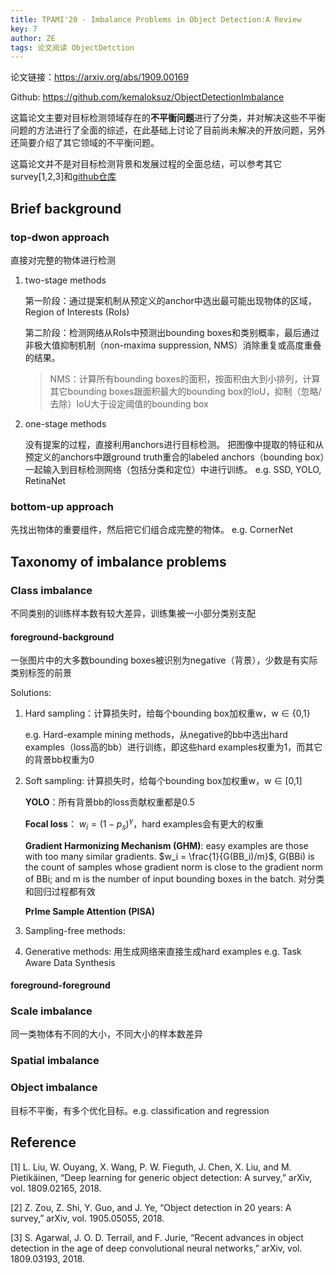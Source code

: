 ```yaml
---
title: TPAMI'20 - Imbalance Problems in Object Detection:A Review
key: 7
author: ZE
tags: 论文阅读 ObjectDetction
---
```


论文链接：https://arxiv.org/abs/1909.00169

Github: https://github.com/kemaloksuz/ObjectDetectionImbalance

<!--more-->

这篇论文主要对目标检测领域存在的**不平衡问题**进行了分类，并对解决这些不平衡问题的方法进行了全面的综述，在此基础上讨论了目前尚未解决的开放问题，另外还简要介绍了其它领域的不平衡问题。

这篇论文并不是对目标检测背景和发展过程的全面总结，可以参考其它survey[1,2,3]和[github仓库](https://github.com/hoya012/deep_learning_object_detection)

## Brief background
### top-dwon approach
直接对完整的物体进行检测
1. two-stage methods
   
   第一阶段：通过提案机制从预定义的anchor中选出最可能出现物体的区域，Region of Interests (RoIs)

   第二阶段：检测网络从RoIs中预测出bounding boxes和类别概率，最后通过非极大值抑制机制（non-maxima suppression, NMS）消除重复或高度重叠的结果。
   > NMS：计算所有bounding boxes的面积，按面积由大到小排列，计算其它bounding boxes跟面积最大的bounding box的IoU，抑制（忽略/去除）IoU大于设定阈值的bounding box
2. one-stage methods
   
   没有提案的过程，直接利用anchors进行目标检测。
   把图像中提取的特征和从预定义的anchors中跟ground truth重合的labeled anchors（bounding box）一起输入到目标检测网络（包括分类和定位）中进行训练。
   e.g. SSD, YOLO, RetinaNet

### bottom-up approach
先找出物体的重要组件，然后把它们组合成完整的物体。
e.g. CornerNet

## Taxonomy of imbalance problems
### Class imbalance 
不同类别的训练样本数有较大差异，训练集被一小部分类别支配
#### foreground-background
   一张图片中的大多数bounding boxes被识别为negative（背景），少数是有实际类别标签的前景

Solutions:
1. Hard sampling：计算损失时，给每个bounding box加权重w，w ∈ {0,1}
   
   e.g. Hard-example mining methods，从negative的bb中选出hard examples（loss高的bb）进行训练，即这些hard examples权重为1，而其它的背景bb权重为0
2. Soft sampling: 计算损失时，给每个bounding box加权重w，w ∈ [0,1]
   
   **YOLO**：所有背景bb的loss贡献权重都是0.5

   **Focal loss**： $w_i = (1-p_s)^\gamma$，hard examples会有更大的权重

   **Gradient Harmonizing Mechanism (GHM)**: easy examples are those with too many similar gradients. $w_i = \frac{1}{G(BB_i)/m}$, G(BBi) is the count of samples whose gradient norm is close to the gradient norm of BBi; and m is the number of input bounding boxes in the batch. 对分类和回归过程都有效

   **PrIme Sample Attention (PISA)**
3. Sampling-free methods: 
4. Generative methods: 用生成网络来直接生成hard examples
   e.g. Task Aware Data Synthesis
#### foreground-foreground
### Scale imbalance
同一类物体有不同的大小，不同大小的样本数差异
### Spatial imbalance
### Object imbalance
目标不平衡，有多个优化目标。e.g. classification and regression

## Reference
[1] L. Liu, W. Ouyang, X. Wang, P. W. Fieguth, J. Chen, X. Liu, and M. Pietikäinen, “Deep learning for generic object detection: A survey,” arXiv, vol. 1809.02165, 2018.

[2] Z. Zou, Z. Shi, Y. Guo, and J. Ye, “Object detection in 20 years: A survey,” arXiv, vol. 1905.05055, 2018.

[3] S. Agarwal, J. O. D. Terrail, and F. Jurie, “Recent advances in object detection in the age of deep convolutional neural networks,” arXiv, vol. 1809.03193, 2018.